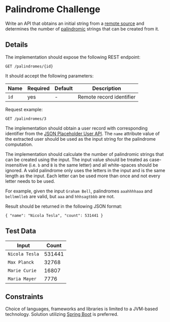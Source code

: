 # Palindrome Challenge

Write an API that obtains an initial string from a [remote source](https://jsonplaceholder.typicode.com/users) and determines the number of [palindromic](https://en.wikipedia.org/wiki/Palindrome) strings that can be created from it.

## Details

The implementation should expose the following REST endpoint:
```
GET /palindromes/{id}
```

It should accept the following parameters:

| Name | Required | Default | Description              |
|------|----------|---------|--------------------------|
| `id` | yes      | -       | Remote record identifier |


Request example:
```
GET /palindromes/3
```

The implementation should obtain a user record with corresponding identifier from the [JSON Placeholder User API](https://jsonplaceholder.typicode.com/users). The `name` attribute value of the extracted user should be used as the input string for the palindrome computation. 

The implementation should calculate the number of palindromic strings that can be created using the input. The input value should be treated as case-insensitive (i.e. `b` and `B` is the same letter) and all white-spaces should be ignored. A valid palindrome only uses the letters in the input and is the same length as the input. Each letter can be used more than once and not every letter needs to be used.

For example, given the input `Graham Bell`, palindromes `aaahhhhaaa` and `bellmmlleb` are valid, but `aaa` and `hhhsagtbbb` are not.

Result should be returned in the following JSON format:
```
{ "name": "Nicola Tesla", "count": 531441 }
```

## Test Data

| Input          | Count  |
|----------------|--------|
| `Nicola Tesla` | 531441 |
| `Max Planck`   | 32768  |
| `Marie Curie`  | 16807  |
| `Maria Mayer`  | 7776   |

## Constraints

Choice of languages, frameworks and libraries is limited to a JVM-based technology. Solution utilizing [Spring Boot](https://spring.io/projects/spring-boot) is preferred.
